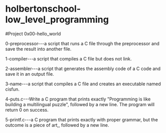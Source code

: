 # holbertonschool-low_level_programming

#Project 0x00-hello_world

0-preprocessor---a script that runs a C file through the preprocessor and save the result into another file.

1-compiler---a script that compiles a C file but does not link.

2-assembler---a script that generates the assembly code of a C code and save it in an output file.

3-name---a script that compiles a C file and creates an executable named cisfun.

4-puts.c---Write a C program that prints exactly "Programming is like building a multilingual puzzle", followed by a new line. The program will return 0 on success.

5-printf.c---a C program that prints exactly with proper grammar, but the outcome is a piece of art,, followed by a new line.


